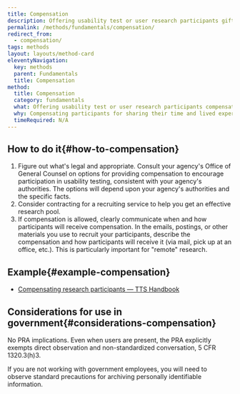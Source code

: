 ```yaml
---
title: Compensation
description: Offering usability test or user research participants gifts to encourage participation and to thank them for their time.
permalink: /methods/fundamentals/compensation/
redirect_from:
  - compensation/
tags: methods
layout: layouts/method-card
eleventyNavigation:
  key: methods
  parent: Fundamentals
  title: Compensation
method:
  title: Compensation
  category: fundamentals
  what: Offering usability test or user research participants compensation to encourage participation and to thank them for their time.
  why: Compensating participants for sharing their time and lived experience with your team often results in a more diverse, representative set of participants. Without compensation, you often end up recruiting people with a strong intrinsic interest in your website. These people may not have the same needs and experiences as a less interested pool of users. With compensation, you can encourage less interested, more representative people to participate.
  timeRequired: N/A
---
```


## How to do it{#how-to-compensation}

1. Figure out what's legal and appropriate. Consult your agency's Office of General Counsel on options for providing compensation to encourage participation in usability testing, consistent with your agency's authorities. The options will depend upon your agency's authorities and the specific facts.
1. Consider contracting for a recruiting service to help you get an effective research pool.
1. If compensation is allowed, clearly communicate when and how participants will receive compensation. In the emails, postings, or other materials you use to recruit your participants, describe the compensation and how participants will receive it (via mail, pick up at an office, etc.). This is particularly important for "remote" research.

<section class="method--section method--section--18f-example" markdown="1">

## Example{#example-compensation}

- [Compensating research participants — TTS Handbook](https://handbook.tts.gsa.gov/18f/how-18f-works/research-guidelines/#compensating-user-research-participants)

</section>

<section class="method--section method--section--government-considerations" markdown="1" >

## Considerations for use in government{#considerations-compensation}

No PRA implications. Even when users are present, the PRA explicitly exempts direct observation and non-standardized conversation, 5 CFR 1320.3(h)3.

If you are not working with government employees, you will need to observe standard precautions for archiving personally identifiable information.

</section>


